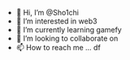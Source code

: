 - 👋 Hi, I’m @Sho1chi   
- 👀 I’m interested in web3 
- 🌱 I’m currently learning gamefy  
- 💞️ I’m looking to collaborate on 
- 📫 How to reach me ...   df

<!---
Sho1chi/Sho1chi is a ✨ special ✨ repository because its `README.md` (this file) appears on your GitHub profile.
You can click the Preview link to take a look at your changes.
--->
 
